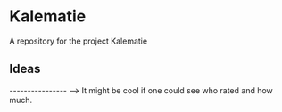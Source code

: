 # Kalematie
A repository for the project Kalematie

<h2>Ideas</h2>
----------------
--> It might be cool if one could see who rated and how much.
